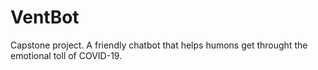 # VentBot
Capstone project. A friendly chatbot that helps humons get throught the emotional toll of COVID-19.
